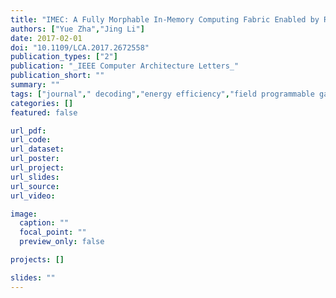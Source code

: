 ```yaml
---
title: "IMEC: A Fully Morphable In-Memory Computing Fabric Enabled by Resistive Crossbar"
authors: ["Yue Zha","Jing Li"]
date: 2017-02-01
doi: "10.1109/LCA.2017.2672558"
publication_types: ["2"]
publication: "_IEEE Computer Architecture Letters_"
publication_short: ""
summary: ""
tags: ["journal"," decoding","energy efficiency","field programmable gate arrays","nonvolatile memory","program processors","non-volatile memory","tcam","energy-efficiency computing","processing-in-memory"]
categories: []
featured: false

url_pdf:
url_code:
url_dataset:
url_poster:
url_project:
url_slides:
url_source:
url_video:

image:
  caption: ""
  focal_point: ""
  preview_only: false

projects: []

slides: ""
---
```


